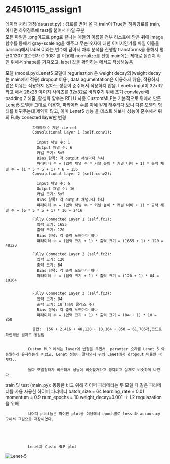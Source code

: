 # 24510115_assign1

데이터 처리 과정(dataset.py) : 경로를 받아 올 때 train이 True면 하위경로를 train, 아니면 하위경로에 test를 붙여서 파일 구분  
                  모든 파일은 .png이므로 png로 끝나는 애들의 이름을 전부 리스트에 담은 뒤에 Image 함수를 통해서 gray-scaleing을 해주고 
                  무슨 숫자에 대한 이미지인가를 파일 이름을 parsing해서 label 이라는 변수에 담아서 차후 분석을 진행함
                  transforms을 통해서 평균0.1307 표준편차 0.3081 를 이용해 normalize를 진행
                  main에는 제대로 된건지 확인 위해서 shape를 가져오고, label 값을 확인하는 메서드 작성해놓음



모델 (model.py):Lenet5 모델에  regurlaztion 은 weight decay와(weight decay는 main에서 적용) dropout 이용 , 
                data agumentation은 이용하지 않음, 적용하지 않은 이유는 적용하지 않아도 성능이 준수해서
                적용하지 않음. Lenet5 input이 32x32 라고 해서 28x28 이미지 사이즈를 32x32로 바꿔주기 위해  초기 convlayer에 padding 2 해줌, 활성화 함수는 RELU 사용 
                CustomMLP는 기본적으로 위에서 만든 Lenet5 모델을 그대로 이용함, 파라메터 수를 아예 같게 해주려다 보니 다른 모델의 형태를 바꿔주는대 제약이 많고, 이미 Lenet5 성능 
                을 테스트 해보니 성능이 준수해서 뒤의 Fully conected layer만 변경 
                
                파라메터수 계산 :Le-net
                Convolutional Layer 1 (self.conv1):

                  Input 채널 수: 1
                  Output 채널 수: 6
                  커널 크기: 5x5
                  Bias 항목: 각 output 채널마다 하나
                  파라미터 수 = (입력 채널 수 * 커널 높이 * 커널 너비 + 1) * 출력 채널 수 = (1 * 5 * 5 + 1) * 6 = 156
                Convolutional Layer 2 (self.conv2):
                  
                  Input 채널 수: 6
                  Output 채널 수: 16
                  커널 크기: 5x5
                  Bias 항목: 각 output 채널마다 하나
                  파라미터 수 = (입력 채널 수 * 커널 높이 * 커널 너비 + 1) * 출력 채널 수 = (6 * 5 * 5 + 1) * 16 = 2416
                  
                Fully Connected Layer 1 (self.fc1):                  
                  입력 크기: 1655
                  출력 크기: 120
                  Bias 항목: 각 출력 노드마다 하나
                  파라미터 수 = (입력 크기 + 1) * 출력 크기 = (1655 + 1) * 120 = 48120
                  
                Fully Connected Layer 2 (self.fc2):
                  입력 크기: 120
                  출력 크기: 84
                  Bias 항목: 각 출력 노드마다 하나
                  파라미터 수 = (입력 크기 + 1) * 출력 크기 = (120 + 1) * 84 = 10164
                
      
                Fully Connected Layer 3 (self.fc3):
                  입력 크기: 84
                  출력 크기: 10 (최종 클래스 수)
                  Bias 항목: 각 출력 노드마다 하나
                  파라미터 수 = (입력 크기 + 1) * 출력 크기 = (84 + 1) * 10 = 850

                총합:  156 + 2,416 + 48,120 + 10,164 + 850 = 61,706개,코드로 확인해본 결과도 동일함


              Custom MLP 에서는 layer에 변형을 주면서  paramter 숫자를 Lenet 5 와 동일하게 유지하는게 어렵고, Lenet 성능이 잘나와서 위의 Lenet에서 dropout 비율만 바꿧다..

              둘다 모델형태가 비슷해서 성능이 비슷할거라고 생각되고 실제로 비슷하게 나왔다.

train 및 test (main.py):
            동등한 비교 위해 하이퍼 파라메터는 두 모델 다 같은 파라메터를 사용 
              사용한 하이퍼 파라메터 
              batch_size = 64
              learning_rate = 0.01
              momentum = 0.9
              num_epochs = 10
              weight_decay=0.001 -> L2 regulazation을 위해 

              
              나머지 plot들은 파이썬 plot을 이용해서 epoch별로 loss 와 accuuracy 구해서 그림으로 저장하였다.





              Lenet과 Custo MLP plot
![Lenet-5](https://github.com/hansanghooon/24510115_assign1/assets/132417290/dc9ebe23-d56f-4a96-b3a0-31524ba0ab31)

